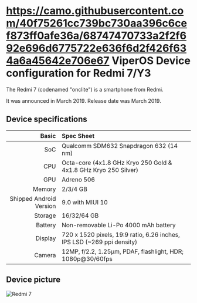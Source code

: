 https://camo.githubusercontent.com/40f75261cc739bc730aa396c6cef873ff0afe36a/68747470733a2f2f692e696d6775722e636f6d2f426f634a6a45642e706e67
ViperOS Device configuration for Redmi 7/Y3
===========================================

The Redmi 7 (codenamed "onclite") is a smartphone from Redmi.

It was announced in March 2019. Release date was March 2019.

## Device specifications

Basic   | Spec Sheet
-------:|:-------------------------
SoC     | Qualcomm SDM632 Snapdragon 632 (14 nm)
CPU     | Octa-core (4x1.8 GHz Kryo 250 Gold & 4x1.8 GHz Kryo 250 Silver)
GPU     | Adreno 506
Memory  | 2/3/4 GB
Shipped Android Version | 9.0 with MIUI 10
Storage | 16/32/64 GB
Battery | Non-removable Li-Po 4000 mAh battery
Display | 720 x 1520 pixels, 19:9 ratio, 6.26 inches, IPS LSD (~269 ppi density)
Camera  | 12MP, f/2.2, 1.25µm, PDAF, flashlight, HDR; 1080p@30/60fps

## Device picture

![Redmi 7](https://xiaomi-mi.com/uploads/CatalogueImage/pvm_pms_1552546260.27569839_17432_1553006114.jpg "Redmi 7 in red")
